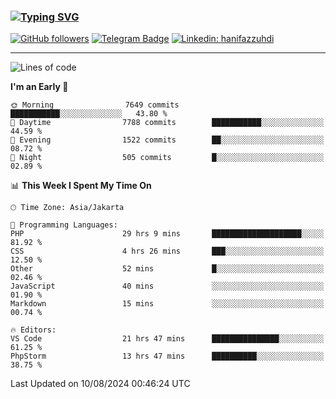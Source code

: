 ### [![Typing SVG](https://readme-typing-svg.herokuapp.com?font=lato&size=22&lines=Hi+There+👋)](https://git.io/typing-svg) 

[![GitHub followers](https://img.shields.io/github/followers/hanifazzuhdi?label=Follow&style=social)](https://github.com/hanifazzuhdi/?tab=follow) 
[![Telegram Badge](https://img.shields.io/badge/-hanif0198-blue?style=social&logo=telegram&link=https://www.t.me/hanif0198/)](https://www.t.me/hanif0198/) 
[![Linkedin: hanifazzuhdi](https://img.shields.io/badge/-hanifazzuhdi-blue?style=flat-square&logo=Linkedin&logoColor=white&link=https://www.linkedin.com/in/hanif-az-zuhdi-69688019b/)](https://www.linkedin.com/in/hanif-az-zuhdi-69688019b/) 

<hr/>

<!--START_SECTION:waka-->
![Lines of code](https://img.shields.io/badge/From%20Hello%20World%20I%27ve%20Written-63.3%20million%20lines%20of%20code-blue)

**I'm an Early 🐤** 

```text
🌞 Morning                7649 commits        ███████████░░░░░░░░░░░░░░   43.80 % 
🌆 Daytime                7788 commits        ███████████░░░░░░░░░░░░░░   44.59 % 
🌃 Evening                1522 commits        ██░░░░░░░░░░░░░░░░░░░░░░░   08.72 % 
🌙 Night                  505 commits         █░░░░░░░░░░░░░░░░░░░░░░░░   02.89 % 
```


📊 **This Week I Spent My Time On** 

```text
🕑︎ Time Zone: Asia/Jakarta

💬 Programming Languages: 
PHP                      29 hrs 9 mins       ████████████████████░░░░░   81.92 % 
CSS                      4 hrs 26 mins       ███░░░░░░░░░░░░░░░░░░░░░░   12.50 % 
Other                    52 mins             █░░░░░░░░░░░░░░░░░░░░░░░░   02.46 % 
JavaScript               40 mins             ░░░░░░░░░░░░░░░░░░░░░░░░░   01.90 % 
Markdown                 15 mins             ░░░░░░░░░░░░░░░░░░░░░░░░░   00.74 % 

🔥 Editors: 
VS Code                  21 hrs 47 mins      ███████████████░░░░░░░░░░   61.25 % 
PhpStorm                 13 hrs 47 mins      ██████████░░░░░░░░░░░░░░░   38.75 % 
```


 Last Updated on 10/08/2024 00:46:24 UTC
<!--END_SECTION:waka-->
